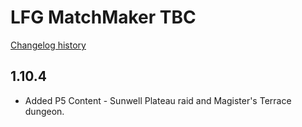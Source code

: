 # LFG MatchMaker TBC

[Changelog history](https://github.com/fs86/LFG_MatchMaker_TBC/blob/master/CHANGELOG_HISTORY.md)

## 1.10.4

- Added P5 Content - Sunwell Plateau raid and Magister's Terrace dungeon.
